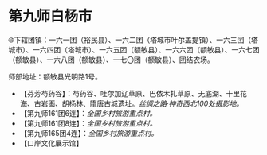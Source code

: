 # 第九师白杨市  
🌐下辖团镇：一六一团（裕民县）、一六二团（塔城市叶尔盖提镇）、一六三团（塔城市）、一六四团（塔城市）、一六五团（额敏县）、一六六团（额敏县）、一六七团（额敏县）、一六八团（额敏县）、一七〇团（额敏县）、团结农场。  

师部地址：额敏县光明路1号。  

* 【芬芳芍药谷】：芍药谷、吐尔加辽草原、巴依木扎草原、无底湖、十里花海、古岩画、胡杨林、隋唐古城遗址。*丝绸之路·神奇西北100处摄影地。*  
* 【第九师161团6连】：*全国乡村旅游重点村。*  
* 【第九师161团8连】：*全国乡村旅游重点村。*  
* 【第九师165团4连】：*全国乡村旅游重点村。*  
* 【口岸文化展示馆】  